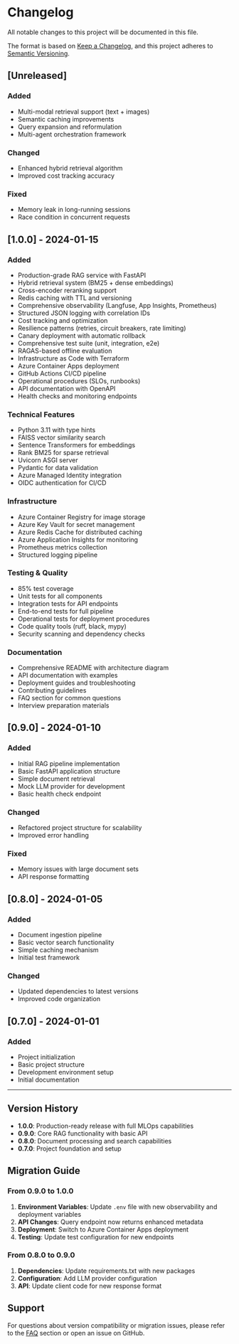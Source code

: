 # Changelog

All notable changes to this project will be documented in this file.

The format is based on [Keep a Changelog](https://keepachangelog.com/en/1.0.0/),
and this project adheres to [Semantic Versioning](https://semver.org/spec/v2.0.0.html).

## [Unreleased]

### Added
- Multi-modal retrieval support (text + images)
- Semantic caching improvements
- Query expansion and reformulation
- Multi-agent orchestration framework

### Changed
- Enhanced hybrid retrieval algorithm
- Improved cost tracking accuracy

### Fixed
- Memory leak in long-running sessions
- Race condition in concurrent requests

## [1.0.0] - 2024-01-15

### Added
- Production-grade RAG service with FastAPI
- Hybrid retrieval system (BM25 + dense embeddings)
- Cross-encoder reranking support
- Redis caching with TTL and versioning
- Comprehensive observability (Langfuse, App Insights, Prometheus)
- Structured JSON logging with correlation IDs
- Cost tracking and optimization
- Resilience patterns (retries, circuit breakers, rate limiting)
- Canary deployment with automatic rollback
- Comprehensive test suite (unit, integration, e2e)
- RAGAS-based offline evaluation
- Infrastructure as Code with Terraform
- Azure Container Apps deployment
- GitHub Actions CI/CD pipeline
- Operational procedures (SLOs, runbooks)
- API documentation with OpenAPI
- Health checks and monitoring endpoints

### Technical Features
- Python 3.11 with type hints
- FAISS vector similarity search
- Sentence Transformers for embeddings
- Rank BM25 for sparse retrieval
- Uvicorn ASGI server
- Pydantic for data validation
- Azure Managed Identity integration
- OIDC authentication for CI/CD

### Infrastructure
- Azure Container Registry for image storage
- Azure Key Vault for secret management
- Azure Redis Cache for distributed caching
- Azure Application Insights for monitoring
- Prometheus metrics collection
- Structured logging pipeline

### Testing & Quality
- 85% test coverage
- Unit tests for all components
- Integration tests for API endpoints
- End-to-end tests for full pipeline
- Operational tests for deployment procedures
- Code quality tools (ruff, black, mypy)
- Security scanning and dependency checks

### Documentation
- Comprehensive README with architecture diagram
- API documentation with examples
- Deployment guides and troubleshooting
- Contributing guidelines
- FAQ section for common questions
- Interview preparation materials

## [0.9.0] - 2024-01-10

### Added
- Initial RAG pipeline implementation
- Basic FastAPI application structure
- Simple document retrieval
- Mock LLM provider for development
- Basic health check endpoint

### Changed
- Refactored project structure for scalability
- Improved error handling

### Fixed
- Memory issues with large document sets
- API response formatting

## [0.8.0] - 2024-01-05

### Added
- Document ingestion pipeline
- Basic vector search functionality
- Simple caching mechanism
- Initial test framework

### Changed
- Updated dependencies to latest versions
- Improved code organization

## [0.7.0] - 2024-01-01

### Added
- Project initialization
- Basic project structure
- Development environment setup
- Initial documentation

---

## Version History

- **1.0.0**: Production-ready release with full MLOps capabilities
- **0.9.0**: Core RAG functionality with basic API
- **0.8.0**: Document processing and search capabilities
- **0.7.0**: Project foundation and setup

## Migration Guide

### From 0.9.0 to 1.0.0

1. **Environment Variables**: Update `.env` file with new observability and deployment variables
2. **API Changes**: Query endpoint now returns enhanced metadata
3. **Deployment**: Switch to Azure Container Apps deployment
4. **Testing**: Update test configuration for new endpoints

### From 0.8.0 to 0.9.0

1. **Dependencies**: Update requirements.txt with new packages
2. **Configuration**: Add LLM provider configuration
3. **API**: Update client code for new response format

## Support

For questions about version compatibility or migration issues, please refer to the [FAQ](README.md#faq) section or open an issue on GitHub.

